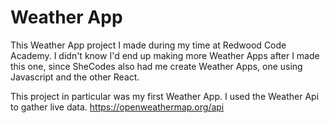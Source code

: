 # Weather App

This Weather App project I made during my time at Redwood Code Academy. I didn't know I'd end up making more Weather Apps after I made this one, since SheCodes also had me create Weather Apps, one using Javascript and the other React. 

This project in particular was my first Weather App. I used the Weather Api to gather live data. https://openweathermap.org/api
